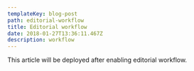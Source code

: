 ```yaml
---
templateKey: blog-post
path: editorial-workflow
title: Editorial workflow
date: 2018-01-27T13:36:11.467Z
description: workflow
---
```

This article will be deployed after enabling editorial workflow.

